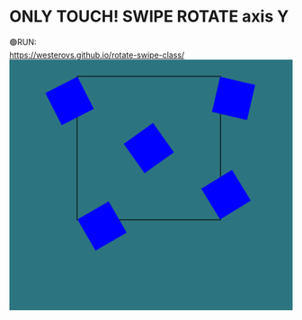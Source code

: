 # ONLY TOUCH! SWIPE ROTATE axis Y
🟢RUN:<br>
https://westerovs.github.io/rotate-swipe-class/
<br>
<img src="cover.png">
